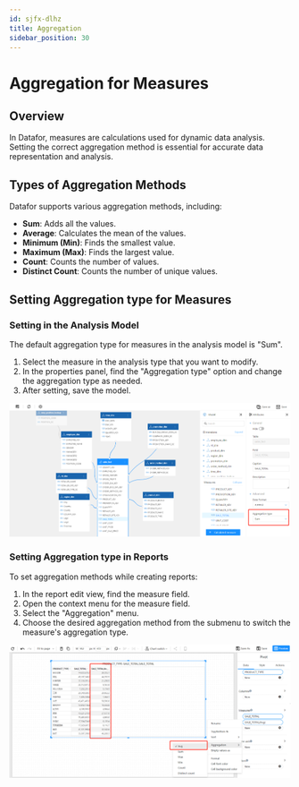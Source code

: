 ```yaml
---
id: sjfx-dlhz
title: Aggregation
sidebar_position: 30
---
```

# Aggregation for Measures

## Overview

In Datafor, measures are calculations used for dynamic data analysis. Setting the correct aggregation method is essential for accurate data representation and analysis.

## Types of Aggregation Methods

Datafor supports various aggregation methods, including:

- **Sum**: Adds all the values.
- **Average**: Calculates the mean of the values.
- **Minimum (Min)**: Finds the smallest value.
- **Maximum (Max)**: Finds the largest value.
- **Count**: Counts the number of values.
- **Distinct Count**: Counts the number of unique values.

## Setting Aggregation type for Measures

### Setting in the Analysis Model

The default aggregation type for measures in the analysis model is "Sum".

1. Select the measure in the analysis type that you want to modify.
2. In the properties panel, find the "Aggregation type" option and change the aggregation type as needed.
3. After setting, save the model.

![1681545207022](../../../../../static/img/en/datafor/analysis/1681545207022.png)

### Setting Aggregation type in Reports

To set aggregation methods while creating reports:

1. In the report edit view, find the measure field.
2. Open the context menu for the measure field.
3. Select the "Aggregation" menu.
4. Choose the desired aggregation method from the submenu to switch the measure's aggregation type.

![1681545142302](../../../../../static/img/en/datafor/analysis/1681545142302.png)
